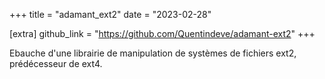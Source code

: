 +++
title = "adamant_ext2"
date = "2023-02-28"

[extra]
github_link = "https://github.com/Quentindeve/adamant-ext2"
+++

Ebauche d'une librairie de manipulation de systèmes de fichiers ext2, prédécesseur de ext4.